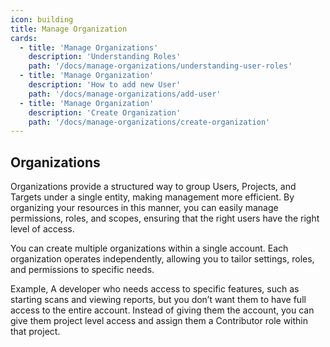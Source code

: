 ```yaml
---
icon: building
title: Manage Organization
cards:
  - title: 'Manage Organizations'
    description: 'Understanding Roles'
    path: '/docs/manage-organizations/understanding-user-roles'
  - title: 'Manage Organization'
    description: 'How to add new User'
    path: '/docs/manage-organizations/add-user'
  - title: 'Manage Organization'
    description: 'Create Organization'
    path: '/docs/manage-organizations/create-organization'
---
```


## Organizations

Organizations provide a structured way to group Users, Projects, and Targets under a single entity, making management more efficient. By organizing your resources in this manner, you can easily manage permissions, roles, and scopes, ensuring that the right users have the right level of access.

You can create multiple organizations within a single account. Each organization operates independently, allowing you to tailor settings, roles, and permissions to specific needs.&#x20;

Example, A developer who needs access to specific features, such as starting scans and viewing reports, but you don’t want them to have full access to the entire account. Instead of giving them the account, you can give them project level access and assign them a Contributor role within that project.&#x20;

<JumpRightInCard />